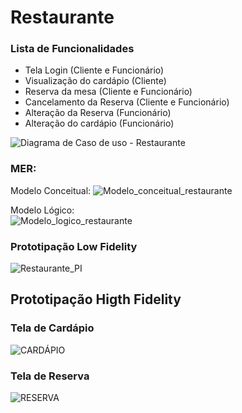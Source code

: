 # Restaurante

### Lista de Funcionalidades

- Tela Login (Cliente e Funcionário)
- Visualização do cardápio (Cliente)
- Reserva da mesa (Cliente e Funcionário)
- Cancelamento da Reserva (Cliente e Funcionário)
- Alteração da Reserva (Funcionário)
- Alteração do cardápio (Funcionário)

![Diagrama de Caso de uso - Restaurante](https://user-images.githubusercontent.com/99230983/225476029-5dcf0992-76ed-495e-bde8-051c15c731e1.jpeg)





### MER: <br>
Modelo Conceitual:
![Modelo_conceitual_restaurante](https://user-images.githubusercontent.com/93954117/225476886-dd84ac6f-4409-4cd9-a77b-3172cd894dcf.JPG)


Modelo Lógico: <br>
![Modelo_logico_restaurante](https://user-images.githubusercontent.com/91094630/225478252-80ab5bd7-06b4-482e-b9ff-083ce7d24c95.jpg)

### Prototipação Low Fidelity

![Restaurante_PI](https://user-images.githubusercontent.com/99230983/225489050-47b6f994-a5b9-4911-bebe-d7d62360b315.png)

## Prototipação Higth Fidelity

### Tela de Cardápio
![CARDÁPIO](https://user-images.githubusercontent.com/101409419/225489726-14e4e043-f5d5-40ac-b85d-5e02c4fed120.png)

### Tela de Reserva
![RESERVA](https://user-images.githubusercontent.com/101409419/225489966-c22c26a1-2d56-4713-bca0-5cdf4161daff.png)
